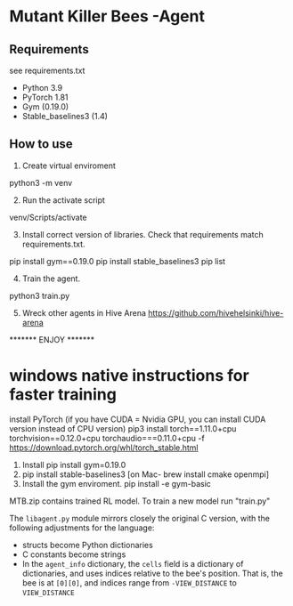 Mutant Killer Bees -Agent
====================

## Requirements

see requirements.txt

- Python 3.9
- PyTorch 1.81
- Gym (0.19.0)
- Stable_baselines3 (1.4)

## How to use

1. Create virtual enviroment

  python3 -m venv

2. Run the activate script

  venv/Scripts/activate

3. Install correct version of libraries. Check that requirements match requirements.txt.

pip install gym==0.19.0
pip install stable_baselines3
pip list

4. Train the agent.

python3 train.py

5. Wreck other agents in Hive Arena https://github.com/hivehelsinki/hive-arena

******* ENJOY *******

# windows native instructions for faster training

 install PyTorch (if you have CUDA = Nvidia GPU, you can install CUDA version instead of CPU version)
 pip3 install torch==1.11.0+cpu torchvision==0.12.0+cpu torchaudio===0.11.0+cpu -f https://download.pytorch.org/whl/torch_stable.html

1. Install pip install gym=0.19.0
2. pip install stable-baselines3 [on Mac- brew install cmake openmpi] 
3. Install the gym enviroment. pip install -e gym-basic

MTB.zip contains trained RL model. To train a new model run "train.py"


The `libagent.py` module mirrors closely the original C version, with the following adjustments for the language:

- structs become Python dictionaries
- C constants become strings
- In the `agent_info` dictionary, the `cells` field is a dictionary of dictionaries, and uses indices relative to the bee's position. That is, the bee is at `[0][0]`, and indices range from `-VIEW_DISTANCE` to `VIEW_DISTANCE`
